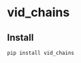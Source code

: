 vid_chains
================

<!-- WARNING: THIS FILE WAS AUTOGENERATED! DO NOT EDIT! -->

## Install

``` sh
pip install vid_chains
```
